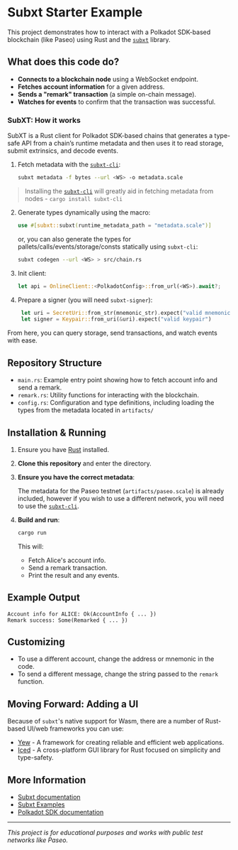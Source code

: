 # Subxt Starter Example

This project demonstrates how to interact with a Polkadot SDK-based blockchain (like Paseo) using Rust and the [`subxt`](https://github.com/paritytech/subxt) library.

## What does this code do?

- **Connects to a blockchain node** using a WebSocket endpoint.
- **Fetches account information** for a given address.
- **Sends a "remark" transaction** (a simple on-chain message).
- **Watches for events** to confirm that the transaction was successful.

### SubXT: How it works

SubXT is a Rust client for Polkadot SDK-based chains that generates a type-safe API from a chain’s runtime metadata and then uses it to read storage, submit extrinsics, and decode events. 

1. Fetch metadata with the [`subxt-cli`](https://crates.io/crates/subxt-cli):
   
    ```sh
    subxt metadata -f bytes --url <WS> -o metadata.scale
    ```

> Installing the [`subxt-cli`](https://crates.io/crates/subxt-cli) will greatly aid in fetching metadata from nodes - `cargo install subxt-cli`

2. Generate types dynamically using the macro: 
   
   ```rust
   use #[subxt::subxt(runtime_metadata_path = "metadata.scale")]
   ```

   or, you can also generate the types for pallets/calls/events/storage/consts statically using `subxt-cli`:
   
    ```sh
    subxt codegen --url <WS> > src/chain.rs
    ```
3. Init client:
   ```rust
   let api = OnlineClient::<PolkadotConfig>::from_url(<WS>).await?;
   ```

4. Prepare a signer (you will need `subxt-signer`):
   ```rust
    let uri = SecretUri::from_str(mnemonic_str).expect("valid mnemonic");
    let signer = Keypair::from_uri(&uri).expect("valid keypair")
   ```

From here, you can query storage, send transactions, and watch events with ease.

## Repository Structure

- `main.rs`: Example entry point showing how to fetch account info and send a remark.
- `remark.rs`: Utility functions for interacting with the blockchain.
- `config.rs`: Configuration and type definitions, including loading the types from the metadata located in `artifacts/`

## Installation & Running

1. Ensure you have [Rust](https://rustup.rs/) installed.

2. **Clone this repository** and enter the directory.

3. **Ensure you have the correct metadata**:  
   
   The metadata for the Paseo testnet (`artifacts/paseo.scale`) is already included, however if you wish to use a different network, you will need to use the [`subxt-cli`](https://crates.io/crates/subxt-cli).

4. **Build and run**:
   
   ```sh
   cargo run
   ```

   This will:
   - Fetch Alice's account info.
   - Send a remark transaction.
   - Print the result and any events.

## Example Output

```
Account info for ALICE: Ok(AccountInfo { ... })
Remark success: Some(Remarked { ... })
```

## Customizing

- To use a different account, change the address or mnemonic in the code.
- To send a different message, change the string passed to the `remark` function.

## Moving Forward: Adding a UI

Because of `subxt`'s native support for Wasm, there are a number of Rust-based UI/web frameworks you can use:

- [Yew](https://yew.rs/) - A framework for creating reliable and efficient web applications.
- [Iced](https://iced.rs/) - A cross-platform GUI library for Rust focused on simplicity and type-safety.

## More Information

- [Subxt documentation](https://docs.rs/subxt/latest/subxt/book/index.html)
- [Subxt Examples](https://github.com/paritytech/subxt/tree/master/examples)
- [Polkadot SDK documentation](https://docs.polkadot.com/develop/toolkit/api-libraries/subxt/)

---
*This project is for educational purposes and works with public test networks like Paseo.*
